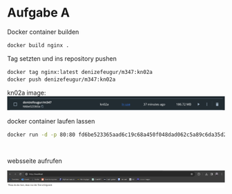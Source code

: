 
# Aufgabe A 
Docker container builden
``` sh
docker build nginx .
```

Tag setzten und ins repository pushen

``` sh
docker tag nginx:latest denizefeugur/m347:kn02a
docker push denizefeugur/m347:kn02a
```
kn02a image:
![alt text](image-1.png)

docker container laufen lassen
``` sh
docker run -d -p 80:80 fd6be523365aad6c19c68a450f048dad062c5a89c6da35d23639778505a702ba
```
<br />

websseite aufrufen

![alt text](image.png)
